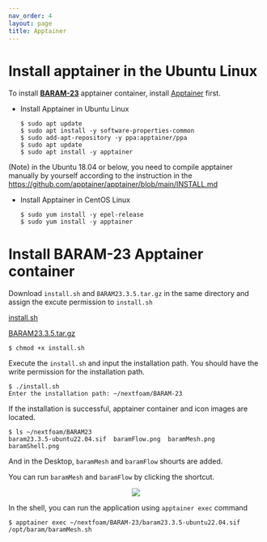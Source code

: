 ```yaml
---
nav_order: 4
layout: page
title: Apptainer
---
```


# Install apptainer in the Ubuntu Linux

To install [**BARAM-23**](https://baramcfd.org) apptainer container, install [Apptainer](https://apptainer.org/) first.

- Install Apptainer in Ubuntu Linux
    ```
    $ sudo apt update
    $ sudo apt install -y software-properties-common
    $ sudo add-apt-repository -y ppa:apptainer/ppa
    $ sudo apt update
    $ sudo apt install -y apptainer
    ```

(Note) in the Ubuntu 18.04 or below, you need to compile apptainer manually by yourself according to the instruction in the https://github.com/apptainer/apptainer/blob/main/INSTALL.md

- Install Apptainer in CentOS Linux
    ```
    $ sudo yum install -y epel-release
    $ sudo yum install -y apptainer
    ```

# Install BARAM-23 Apptainer container

Download `install.sh` and `BARAM23.3.5.tar.gz` in the same directory and assign the excute permission to `install.sh`

[install.sh](https://drive.google.com/file/d/1dDSZKQLygAm4XWs6TuUY-WIGvhdzUen2/view?usp=sharing)

[BARAM23.3.5.tar.gz](https://drive.google.com/file/d/1cSyANncOP5JzXxCdce2e7L-qEK8JKmGF/view?usp=sharing)

```
$ chmod +x install.sh
```

Execute the `install.sh` and input the installation path. You should have the write permission for the installation path.

```
$ ./install.sh
Enter the installation path: ~/nextfoam/BARAM-23
```
If the installation is successful, apptainer container and icon images are located.
```
$ ls ~/nextfoam/BARAM23
baram23.3.5-ubuntu22.04.sif  baramFlow.png  baramMesh.png baramShell.png
```
And in the Desktop, `baramMesh` and `baramFlow` shourts are added.

You can run `baramMesh` and `baramFlow` by clicking the shortcut.

<p align='center'>
    <img src="https://github.com/nextfoam/baram-pages/raw/main/screenshots/ApptainerImage.png"><br>
</p>

In the shell, you can run the application using `apptainer exec` command
```
$ apptainer exec ~/nextfoam/BARAM-23/baram23.3.5-ubuntu22.04.sif /opt/baram/baramMesh.sh
```